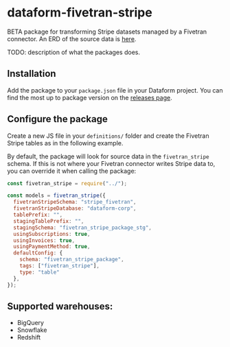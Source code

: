 # dataform-fivetran-stripe

BETA package for transforming Stripe datasets managed by a Fivetran connector. An ERD of the source data is [here](https://docs.google.com/presentation/d/1nqPBWtH_h_8iVjF9-GselWhIyfLH7dgEk7P92s66eEc/edit).

TODO: description of what the packages does.

## Installation

Add the package to your `package.json` file in your Dataform project. You can find the most up to package version on the [releases page](https://github.com/dataform-co/dataform-fivetran-stripe/releases).

## Configure the package

Create a new JS file in your `definitions/` folder and create the Fivetran Stripe tables as in the following example.

By default, the package will look for source data in the `fivetran_stripe` schema. If this is not where your Fivetran connector writes Stripe data to, you can override it when calling the package:

```js
const fivetran_stripe = require("../");

const models = fivetran_stripe({
  fivetranStripeSchema: "stripe_fivetran",
  fivetranStripeDatabase: "dataform-corp",
  tablePrefix: "",
  stagingTablePrefix: "",
  stagingSchema: "fivetran_stripe_package_stg",
  usingSubscriptions: true,
  usingInvoices: true,
  usingPaymentMethod: true,
  defaultConfig: {
    schema: "fivetran_stripe_package",
    tags: ["fivetran_stripe"],
    type: "table"
  },
});

```

## Supported warehouses:
 - BigQuery
 - Snowflake
 - Redshift
